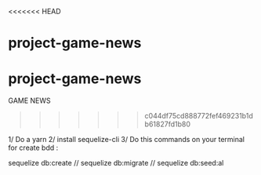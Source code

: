 <<<<<<< HEAD
# project-game-news
project-game-news
=======
GAME NEWS
>>>>>>> c044df75cd888772fef469231b1db61827fd1b80


1/ Do a yarn
2/ install sequelize-cli
3/ Do this commands on your terminal for create bdd : 

sequelize db:create // sequelize db:migrate // sequelize db:seed:al
